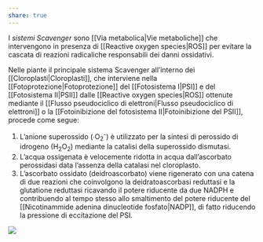 ```yaml
---
share: true
---
```

I *sistemi Scavenger* sono [[Via metabolica|Vie metaboliche]] che intervengono in presenza di [[Reactive oxygen species|ROS]] per evitare la cascata di reazioni radicaliche responsabili dei danni ossidativi.

Nelle piante il principale sistema Scavenger all’interno dei [[Cloroplasti|Cloroplasti]], che interviene nella [[Fotoprotezione|Fotoprotezione]] del [[Fotosistema I|PSI]] e del [[Fotosistema II|PSII]] dalle [[Reactive oxygen species|ROS]] ottenute mediante il [[Flusso pseudociclico di elettroni|Flusso pseudociclico di elettroni]] o la [[Fotoinibizione del fotosistema II|Fotoinibizione del PSII]], procede come segue:
1. L’anione superossido (∙O<sub>2</sub><sup>-</sup>) è utilizzato per la sintesi di perossido di idrogeno (H<sub>2</sub>O<sub>2</sub>) mediante la catalisi della superossido dismutasi.
2. L’acqua ossigenata è velocemente ridotta in acqua dall’ascorbato perossidasi data l’assenza della catalasi nel cloroplasto.
3. L’ascorbato ossidato (deidroascorbato) viene rigenerato con una catena di due reazioni che coinvolgono la deidratoascorbasi reduttasi e la glutatione reduttasi ricavando il potere riducente da due NADPH e contribuendo al tempo stesso allo smaltimento del potere riducente del [[Nicotinammide adenina dinucleotide fosfato|NADP]], di fatto riducendo la pressione di eccitazione del PSI.

![](528c0cc1a29a2d7dc6e6b4365061bf6f_MD5%201.png)